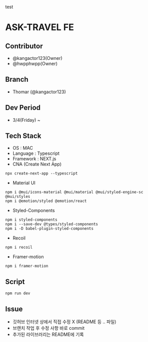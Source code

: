 test
# ASK-TRAVEL FE

## Contributor

- @kangactor123(Owner)
- @hwpphwpp(Owner)

## Branch

- Thomar (@kangactor123)

## Dev Period

- 3/4(Friday) ~

## Tech Stack

- OS : MAC
- Language : Typescript
- Framework : NEXT.js
- CNA (Create Next App)

```
npx create-next-app --typescript
```

- Material UI

```
npm i @mui/icons-material @mui/material @mui/styled-engine-sc @mui/styles
npm i @emotion/styled @emotion/react
```

- Styled-Components

```
npm i styled-components
npm i --save-dev @types/styled-components
npm i -D babel-plugin-styled-components

```

- Recoil

```
npm i recoil
```

- Framer-motion

```
npm i framer-motion
```

## Script

```
npm run dev
```

## Issue

- 깃허브 인터넷 상에서 직접 수정 X (README 등 .. 파일)
- 브랜치 작업 후 수정 사항 바로 commit
- 추가된 라이브러리는 README에 기록
